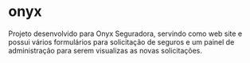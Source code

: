 # onyx
Projeto desenvolvido para Onyx Seguradora, servindo como web site e possui vários formulários para solicitação de seguros e um painel de administração para serem visualizas as novas solicitações.

